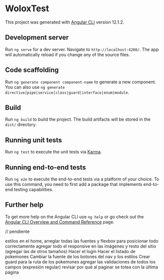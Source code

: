 # WoloxTest

This project was generated with [Angular CLI](https://github.com/angular/angular-cli) version 12.1.2.

## Development server

Run `ng serve` for a dev server. Navigate to `http://localhost:4200/`. The app will automatically reload if you change any of the source files.

## Code scaffolding

Run `ng generate component component-name` to generate a new component. You can also use `ng generate directive|pipe|service|class|guard|interface|enum|module`.

## Build

Run `ng build` to build the project. The build artifacts will be stored in the `dist/` directory.

## Running unit tests

Run `ng test` to execute the unit tests via [Karma](https://karma-runner.github.io).

## Running end-to-end tests

Run `ng e2e` to execute the end-to-end tests via a platform of your choice. To use this command, you need to first add a package that implements end-to-end testing capabilities.

## Further help

To get more help on the Angular CLI use `ng help` or go check out the [Angular CLI Overview and Command Reference](https://angular.io/cli) page.




// pendiente
 
 estilos en el home, arreglar todas las fuentes y flexbox para posicionar todo correctamente
 agregar todo el responsive en las imágenes y resto del sitio (agregar las de otros tamaños)
 Hacer el login
 Hacer el listado de pokemones
Cambiar la fuente de los botones del nav y los estilos
Crear guard para la ruta de los pokemones
agregar las validaciones de todos los campos (expresión regular)
revisar por qué al paginar se totea con la última página